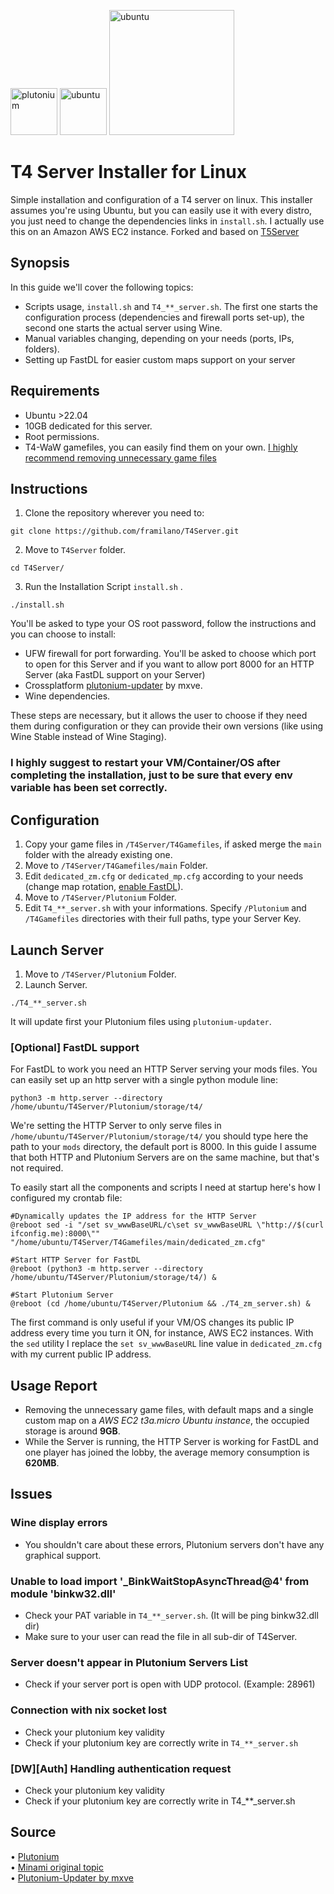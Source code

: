 

<img src="https://pbs.twimg.com/profile_images/993278064883851265/QrvMbLC7_400x400.jpg" alt="plutonium" width="75"/> <img src="https://user-images.githubusercontent.com/28491164/204064220-d6c47ae9-ef1e-4a17-9b62-f084dc386416.png" alt="ubuntu" width="75"/> <img src="https://i.imgur.com/ylf2Uzh.png" alt="ubuntu" width="200"/> 


# T4 Server Installer for Linux
Simple installation and configuration of a T4 server on linux. This installer assumes you're using Ubuntu, but you can easily use it with every distro, you just need to change the dependencies links in `install.sh`. I actually use this on an Amazon AWS EC2 instance.
Forked and based on [T5Server](https://github.com/Sterbweise/T5Server)

## Synopsis
In this guide we'll cover the following topics:
- Scripts usage, `install.sh` and `T4_**_server.sh`. The first one starts the configuration process (dependencies and firewall ports set-up), the second one starts the actual server using Wine.
- Manual variables changing, depending on your needs (ports, IPs, folders).
- Setting up FastDL for easier custom maps support on your server

## Requirements
+ Ubuntu >22.04
+ 10GB dedicated for this server.
+ Root permissions.
+ T4-WaW gamefiles, you can easily find them on your own. [I highly recommend removing unnecessary game files](https://plutonium.pw/docs/server/t4/setting-up-a-server/#4-optional-slimming-down-server-directory)

## Instructions
1. Clone the repository wherever you need to: 
```shell 
git clone https://github.com/framilano/T4Server.git
```
2. Move to `T4Server` folder.
```shell
cd T4Server/
```
3. Run the Installation Script `install.sh` .
```shell
./install.sh
```

You'll be asked to type your OS root password, follow the instructions and you can choose to install:
- UFW firewall for port forwarding. You'll be asked to choose which port to open for this Server and if you want to allow port 8000 for an HTTP Server (aka FastDL support on your Server)
- Crossplatform [plutonium-updater](https://github.com/mxve/plutonium-updater.rs) by mxve.
- Wine dependencies.

These steps are necessary, but it allows the user to choose if they need them during configuration or they can provide their own versions (like using Wine Stable instead of Wine Staging).

### I highly suggest to restart your VM/Container/OS after completing the installation, just to be sure that every env variable has been set correctly.

## Configuration
1. Copy your game files in `/T4Server/T4Gamefiles`, if asked merge the `main` folder with the already existing one.
2. Move to `/T4Server/T4Gamefiles/main` Folder.
3. Edit `dedicated_zm.cfg` or `dedicated_mp.cfg` according to your needs (change map rotation, [enable FastDL](https://plutonium.pw/docs/server/t4/fastdl/)).
4. Move to `/T4Server/Plutonium` Folder.
5. Edit `T4_**_server.sh` with your informations. Specify `/Plutonium` and `/T4Gamefiles` directories with their full paths, type your Server Key.

## Launch Server
1. Move to `/T4Server/Plutonium` Folder.
2. Launch Server. 
```shell
./T4_**_server.sh
```

It will update first your Plutonium files using `plutonium-updater`.

### [Optional] FastDL support 
For FastDL to work you need an HTTP Server serving your mods files. You can easily set up an http server with a single python module line:
```shell
python3 -m http.server --directory /home/ubuntu/T4Server/Plutonium/storage/t4/
```
We're setting the HTTP Server to only serve files in `/home/ubuntu/T4Server/Plutonium/storage/t4/` you should type here the path to your `mods` directory, the default port is 8000.
In this guide I assume that both HTTP and Plutonium Servers are on the same machine, but that's not required.

To easily start all the components and scripts I need at startup here's how I configured my crontab file:
```shell
#Dynamically updates the IP address for the HTTP Server
@reboot sed -i "/set sv_wwwBaseURL/c\set sv_wwwBaseURL \"http://$(curl ifconfig.me):8000\"" "/home/ubuntu/T4Server/T4Gamefiles/main/dedicated_zm.cfg"

#Start HTTP Server for FastDL
@reboot (python3 -m http.server --directory /home/ubuntu/T4Server/Plutonium/storage/t4/) &

#Start Plutonium Server
@reboot (cd /home/ubuntu/T4Server/Plutonium && ./T4_zm_server.sh) &
```

The first command is only useful if your VM/OS changes its public IP address every time you turn it ON, for instance, AWS EC2 instances. 
With the `sed` utility I replace the `set sv_wwwBaseURL` line value in `dedicated_zm.cfg` with my current public IP address. 

## Usage Report
- Removing the unnecessary game files, with default maps and a single custom map on a *AWS EC2 t3a.micro Ubuntu instance*, the occupied storage is around **9GB**.
- While the Server is running, the HTTP Server is working for FastDL and one player has joined the lobby, the average memory consumption is **620MB**.

## Issues
### Wine display errors
   + You shouldn't care about these errors, Plutonium servers don't have any graphical support.

### Unable to load import '_BinkWaitStopAsyncThread@4' from module 'binkw32.dll'
   + Check your PAT variable in `T4_**_server.sh`. (It will be ping binkw32.dll dir)
   + Make sure to your user can read the file in all sub-dir of T4Server.

### Server doesn't appear in Plutonium Servers List
   + Check if your server port is open with UDP protocol. (Example: 28961)

### Connection with nix socket lost
   + Check your plutonium key validity
   + Check if your plutonium key are correctly write in `T4_**_server.sh`

### [DW][Auth] Handling authentication request
   + Check your plutonium key validity
   + Check if your plutonium key are correctly write in T4_**_server.sh

## Source
• [Plutonium](https://plutonium.pw) <br>
• [Minami original topic](https://forum.plutonium.pw/topic/23683/guide-debian-t5-server-on-linux-vps-dedicated-server) <br>
• [Plutonium-Updater by mxve](https://github.com/mxve/plutonium-updater.rs)
